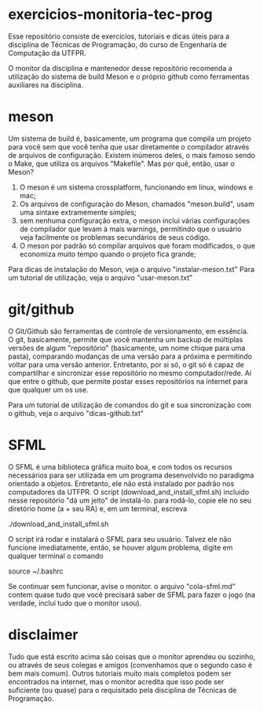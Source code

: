 # exercicios-monitoria-tec-prog

Esse repositório consiste de exercícios, tutoriais e dicas úteis para a disciplina de Técnicas de Programação, do curso de Engenharia de Computação da UTFPR.

O monitor da disciplina e mantenedor desse repositório recomenda a utilização do sistema de build Meson e o próprio github como ferramentas auxiliares na disciplina.

# meson

Um sistema de build é, basicamente, um programa que compila um projeto para você sem que você tenha que usar diretamente o compilador através de arquivos de configuração. Existem inúmeros deles, o mais famoso sendo o Make, que utiliza os arquivos "Makefile". Mas por quê, então, usar o Meson?
1. O meson é um sistema crossplatform, funcionando em linux, windows e mac;
2. Os arquivos de configuração do Meson, chamados "meson.build", usam uma sintaxe extramemente simples;
3. sem nenhuma configuração extra, o meson inclui  várias configurações de compilador que levam à mais warnings, permitindo que o usuário veja facilmente os problemas secundários de seus código.
4. O meson por padrão só compilar arquivos que foram modificados, o que economiza muito tempo quando o projeto fica grande;

Para dicas de instalação do Meson, veja o arquivo "instalar-meson.txt"
Para um tutorial de utilização, veja o arquivo "usar-meson.txt"

# git/github

O Git/Github são ferramentas de controle de versionamento, em essência. O git, basicamente, permite que você mantenha um backup de múltiplas versões de algum "repositório" (basicamente, um nome chique para uma pasta), comparando mudanças de uma versão para a próxima e permitindo voltar para uma versão anterior. Entretanto, por si só, o git só é capaz de compartilhar e sincronizar esse repositório no mesmo computador/rede. Aí que entre o github, que permite postar esses repositórios na internet para que qualquer um os use.

Para um tutorial de utilização de comandos do git e sua sincronização com o github, veja o arquivo "dicas-github.txt"

# SFML

O SFML é uma biblioteca gráfica muito boa, e com todos os recursos necessários para ser utilizada em um programa desenvolvido no paradigma orientado a objetos. Entretanto, ele não está instalado por padrão nos computadores da UTFPR. O script (download_and_install_sfml.sh) incluido nesse repositório "dá um jeito" de instalá-lo. para rodá-lo, 
copie ele no seu diretório home (a + seu RA) e, em um terminal, escreva 

./download_and_install_sfml.sh

O script irá rodar e instalará o SFML para seu usuário. Talvez ele não funcione imediatamente, então, se houver algum problema, digite em qualquer terminal o comando

source ~/.bashrc

Se continuar sem funcionar, avise  o monitor. o arquivo "cola-sfml.md" contem quase tudo que você precisará saber de SFML para fazer o jogo (na verdade, inclui tudo que o monitor usou).
# disclaimer

Tudo que está escrito acima são coisas que o monitor aprendeu ou sozinho, ou através de seus colegas e amigos (convenhamos que o segundo caso é bem mais comum). Outros tutoriais muito mais completos podem ser encontrados na internet, mas o monitor acredita que isso pode ser suficiente (ou quase) para o requisitado pela disciplina de Técnicas de Programação.
